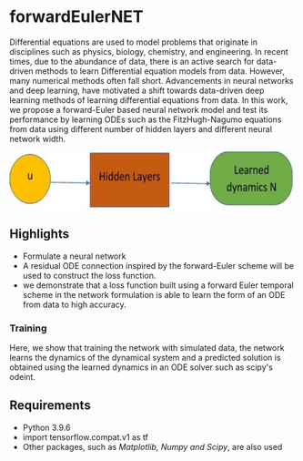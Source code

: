 # forwardEulerNET

Differential equations are used to model problems that originate in disciplines such as physics, biology, chemistry, and engineering. In recent times, due to the abundance of data, there is an active search for data-driven methods to learn Differential equation models from data. However, many numerical methods often fall short. Advancements in neural networks and deep learning, have motivated a shift towards data-driven deep learning methods of learning differential equations from data. In this work, we propose a forward-Euler based neural network model and test its performance by learning ODEs such as the FitzHugh-Nagumo equations from data using different number of hidden layers and different neural network width.

<img src="images/nn_fig.jpg" width=500 height=100 />

## Highlights
- Formulate a neural network
- A residual ODE connection inspired by the forward-Euler scheme will be used to construct the loss function.
- we demonstrate that a loss function built using a forward Euler temporal scheme in the network formulation is able to learn the form of an ODE from data to high accuracy.

### Training

Here, we show that training the network with simulated data, the network learns the dynamics of the dynamical system and a predicted solution is obtained using the learned dynamics in an ODE solver such as scipy's odeint.

## Requirements

- Python 3.9.6
- import tensorflow.compat.v1 as tf
- Other packages, such as *Matplotlib, Numpy and Scipy*, are also used


